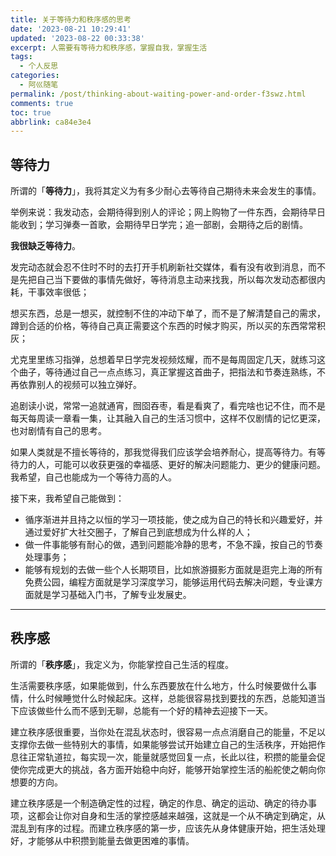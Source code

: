 ```yaml
---
title: 关于等待力和秩序感的思考
date: '2023-08-21 10:29:41'
updated: '2023-08-22 00:33:38'
excerpt: 人需要有等待力和秩序感，掌握自我，掌握生活
tags:
  - 个人反思
categories:
  - 阿巛随笔
permalink: /post/thinking-about-waiting-power-and-order-f3swz.html
comments: true
toc: true
abbrlink: ca84e3e4
---
```



## 等待力

所谓的「**等待力**」，我将其定义为有多少耐心去等待自己期待未来会发生的事情。

举例来说：我发动态，会期待得到别人的评论；网上购物了一件东西，会期待早日能收到；学习弹奏一首歌，会期待早日学完；追一部剧，会期待之后的剧情。

**我很缺乏等待力**。

发完动态就会忍不住时不时的去打开手机刷新社交媒体，看有没有收到消息，而不是先把自己当下要做的事情先做好，等待消息主动来找我，所以每次发动态都很内耗，干事效率很低；

想买东西，总是一想买，就控制不住的冲动下单了，而不是了解清楚自己的需求，蹲到合适的价格，等待自己真正需要这个东西的时候才购买，所以买的东西常常积灰；

尤克里里练习指弹，总想着早日学完发视频炫耀，而不是每周固定几天，就练习这个曲子，等待通过自己一点点练习，真正掌握这首曲子，把指法和节奏连熟练，不再依靠别人的视频可以独立弹好。

追剧读小说，常常一追就通宵，囫囵吞枣，看是看爽了，看完啥也记不住，而不是每天每周读一章看一集，让其融入自己的生活习惯中，这样不仅剧情的记忆更深，也对剧情有自己的思考。

如果人类就是不擅长等待的，那我觉得我们应该学会培养耐心，提高等待力。有等待力的人，可能可以收获更强的幸福感、更好的解决问题能力、更少的健康问题。我希望，自己也能成为一个等待力高的人。

接下来，我希望自己能做到：

* 循序渐进并且持之以恒的学习一项技能，使之成为自己的特长和兴趣爱好，并通过爱好扩大社交圈子，了解自己到底想成为什么样的人；
* 做一件事能够有耐心的做，遇到问题能冷静的思考，不急不躁，按自己的节奏处理事务；
* 能够有规划的去做一些个人长期项目，比如旅游摄影方面就是逛完上海的所有免费公园，编程方面就是学习深度学习，能够运用代码去解决问题，专业课方面就是学习基础入门书，了解专业发展史。

---

## 秩序感

所谓的「**秩序感**」，我定义为，你能掌控自己生活的程度。

生活需要秩序感，如果能做到，什么东西要放在什么地方，什么时候要做什么事情，什么时候睡觉什么时候起床。这样，总能很容易找到要找的东西，总能知道当下应该做些什么而不感到无聊，总能有一个好的精神去迎接下一天。

建立秩序感很重要，当你处在混乱状态时，很容易一点点消磨自己的能量，不足以支撑你去做一些特别大的事情，如果能够尝试开始建立自己的生活秩序，开始把作息往正常轨道拉，每实现一次，能量就感觉回复一点，长此以往，积攒的能量会促使你完成更大的挑战，各方面开始稳中向好，能够开始掌控生活的船舵使之朝向你想要的方向。

建立秩序感是一个制造确定性的过程，确定的作息、确定的运动、确定的待办事项，这都会让你对自身和生活的掌控感越来越强，这就是一个从不确定到确定，从混乱到有序的过程。而建立秩序感的第一步，应该先从身体健康开始，把生活处理好，才能够从中积攒到能量去做更困难的事情。

‍
